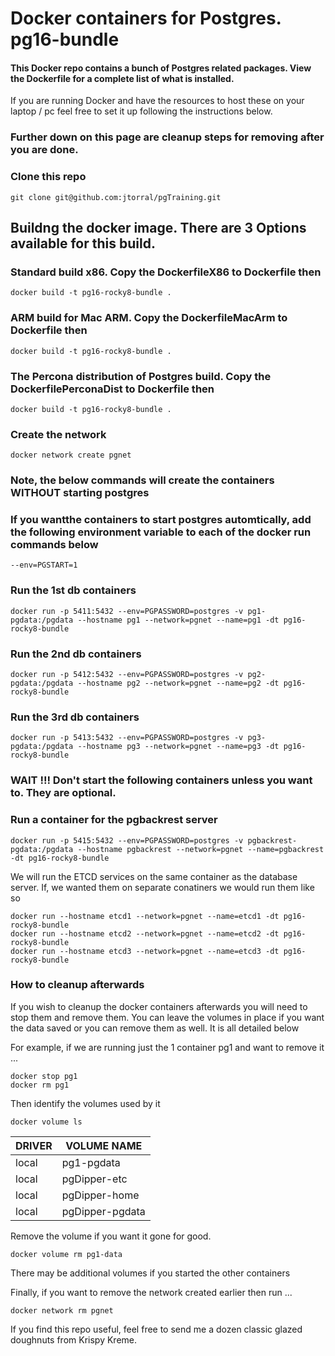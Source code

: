 # Docker containers for Postgres. pg16-bundle

####  This Docker repo contains a bunch of Postgres related packages. View the Dockerfile for a complete list of what is installed.

If you are running Docker and have the resources to host these on your laptop / pc feel free to set it up following the instructions below.

### Further down on this page are cleanup steps for removing after you are done.



### Clone this repo

    git clone git@github.com:jtorral/pgTraining.git


## Buildng the docker image.  There are 3 Options available for this build. 

### Standard build x86. Copy the DockerfileX86 to Dockerfile then

    docker build -t pg16-rocky8-bundle .

### ARM build for Mac ARM. Copy the DockerfileMacArm to Dockerfile then

    docker build -t pg16-rocky8-bundle .

### The Percona distribution of Postgres build. Copy the DockerfilePerconaDist to Dockerfile then

    docker build -t pg16-rocky8-bundle .



### Create the network 

    docker network create pgnet


### Note, the below commands will create the containers WITHOUT starting postgres
### If you wantthe containers to start postgres automtically, add the following environment variable to each of the docker run commands below

    --env=PGSTART=1

### Run the 1st db containers

    docker run -p 5411:5432 --env=PGPASSWORD=postgres -v pg1-pgdata:/pgdata --hostname pg1 --network=pgnet --name=pg1 -dt pg16-rocky8-bundle


### Run the 2nd db containers

    docker run -p 5412:5432 --env=PGPASSWORD=postgres -v pg2-pgdata:/pgdata --hostname pg2 --network=pgnet --name=pg2 -dt pg16-rocky8-bundle


### Run the 3rd db containers

    docker run -p 5413:5432 --env=PGPASSWORD=postgres -v pg3-pgdata:/pgdata --hostname pg3 --network=pgnet --name=pg3 -dt pg16-rocky8-bundle



### WAIT !!! Don't start the following containers unless you want to. They are optional. ### 


### Run a container for the pgbackrest server

    docker run -p 5415:5432 --env=PGPASSWORD=postgres -v pgbackrest-pgdata:/pgdata --hostname pgbackrest --network=pgnet --name=pgbackrest -dt pg16-rocky8-bundle


We will run the ETCD services on the same container as the database server.  If, we wanted them on separate conatiners we would run them like so

    docker run --hostname etcd1 --network=pgnet --name=etcd1 -dt pg16-rocky8-bundle
    docker run --hostname etcd2 --network=pgnet --name=etcd2 -dt pg16-rocky8-bundle
    docker run --hostname etcd3 --network=pgnet --name=etcd3 -dt pg16-rocky8-bundle


### How to cleanup afterwards ###

If you wish to cleanup the docker containers afterwards you will need to stop them and remove them.
You can leave the volumes in place if you want the data saved or you can remove them as well. It is all detailed below



For example, if we are running just the 1 container pg1 and want to remove it ...


    docker stop pg1
    docker rm pg1


Then identify the volumes used by it

    docker volume ls


|DRIVER|    VOLUME NAME|
|---|---|
|local|pg1-pgdata|
|local|pgDipper-etc|
|local|pgDipper-home|
|local|pgDipper-pgdata|


Remove the volume if you want it gone for good.

    docker volume rm pg1-data

There may be additional volumes if you started the other containers

Finally, if you want to remove the network created earlier then run ...

    docker network rm pgnet


If you find this repo useful, feel free to send me a dozen classic glazed doughnuts from Krispy Kreme.
